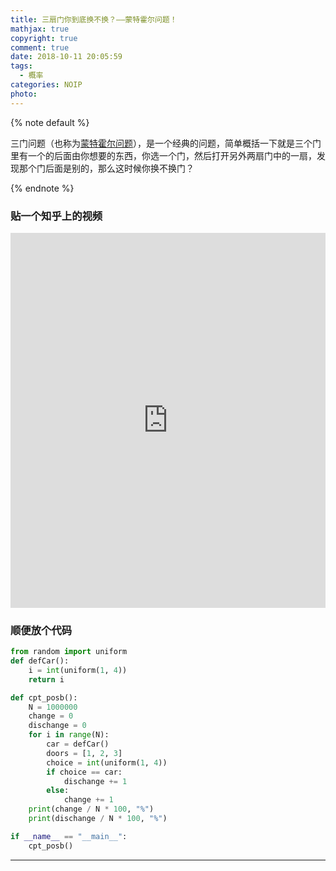```yaml
---
title: 三扇门你到底换不换？——蒙特霍尔问题！
mathjax: true
copyright: true
comment: true
date: 2018-10-11 20:05:59
tags:
  - 概率
categories: NOIP
photo:
---
```


{% note default %}

三门问题（也称为[蒙特霍尔问题](https://zh.wikipedia.org/wiki/%E8%92%99%E6%8F%90%E9%9C%8D%E7%88%BE%E5%95%8F%E9%A1%8C)），是一个经典的问题，简单概括一下就是三个门里有一个的后面由你想要的东西，你选一个门，然后打开另外两扇门中的一扇，发现那个门后面是别的，那么这时候你换不换门？

{% endnote %}

<!-- more -->

### 贴一个知乎上的视频

<iframe width="100%" height="600" frameborder="0" allowfullscreen="" src="https://www.zhihu.com/video/881160106262286336"></iframe>

### 顺便放个代码

```python
from random import uniform
def defCar():
    i = int(uniform(1, 4))
    return i

def cpt_posb():
    N = 1000000
    change = 0
    dischange = 0
    for i in range(N):
        car = defCar()
        doors = [1, 2, 3]
        choice = int(uniform(1, 4))
        if choice == car:
            dischange += 1
        else:
            change += 1
    print(change / N * 100, "%")
    print(dischange / N * 100, "%")

if __name__ == "__main__":
    cpt_posb()
```

---

<script async src="//pagead2.googlesyndication.com/pagead/js/adsbygoogle.js"></script>
<ins class="adsbygoogle"
     style="display:block; text-align:center;"
     data-ad-layout="in-article"
     data-ad-format="fluid"
     data-ad-client="ca-pub-7465666912424994"
     data-ad-slot="3198608984"></ins>
<script>
     (adsbygoogle = window.adsbygoogle || []).push({});
</script>

<br/>